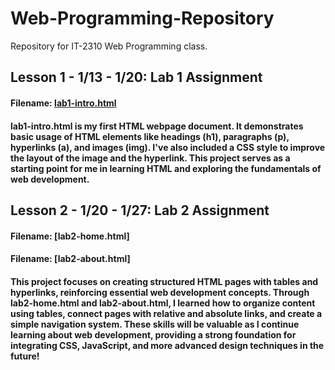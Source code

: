 # Web-Programming-Repository
Repository for IT-2310 Web Programming class.

## Lesson 1 - 1/13 - 1/20: Lab 1 Assignment
#### Filename: [lab1-intro.html](https://github.com/lmolnar25/WebProgramming/blob/main/lab1-intro.html)
#### lab1-intro.html is my first HTML webpage document. It demonstrates basic usage of HTML elements like headings (h1), paragraphs (p), hyperlinks (a), and images (img). I've also included a CSS style to improve the layout of the image and the hyperlink. This project serves as a starting point for me in learning HTML and exploring the fundamentals of web development.

## Lesson 2 - 1/20 - 1/27: Lab 2 Assignment
#### Filename: [lab2-home.html]
#### Filename: [lab2-about.html]
#### This project focuses on creating structured HTML pages with tables and hyperlinks, reinforcing essential web development concepts. Through lab2-home.html and lab2-about.html, I learned how to organize content using tables, connect pages with relative and absolute links, and create a simple navigation system. These skills will be valuable as I continue learning about web development, providing a strong foundation for integrating CSS, JavaScript, and more advanced design techniques in the future!
